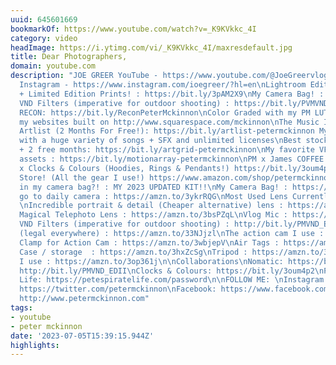```yaml
---
uuid: 645601669
bookmarkOf: https://www.youtube.com/watch?v=_K9KVkkc_4I
category: video
headImage: https://i.ytimg.com/vi/_K9KVkkc_4I/maxresdefault.jpg
title: Dear Photographers,
domain: youtube.com
description: "JOE GREER YouTube - https://www.youtube.com/@JoeGreervlog\nJOE GREER
  Instagram - https://www.instagram.com/ioegreer/?hl=en\nLightroom Editing Presets
  + Limited Edition Prints! : https://bit.ly/3pAM2X9\nMy Camera Bag! : https://bit.ly/3OrFZz2\nPM
  VND Filters (imperative for outdoor shooting) : https://bit.ly/PVMVNDPeterMckinnon\nPM
  RECON: https://bit.ly/ReconPeterMckinnon\nColor Graded with my PM LUTS Pack : https://www.petermckinnon.com/luts\nALL
  my websites built on http://www.squarespace.com/mckinnon\nThe Music I use is from
  Artlist (2 Months For Free!): https://bit.ly/artlist-petermckinnon My favorite platform
  with a huge variety of songs + SFX and unlimited licenses\nBest stock footage around
  + 2 free months: https://bit.ly/artgrid-petermckinnon\nMy favorite VFX/Motion graphics
  assets : https://bit.ly/motionarray-petermckinnon\nPM x James COFFEE! : https://bit.ly/3oum4p2\nPM
  x Clocks & Colours (Hoodies, Rings & Pendants!) https://bit.ly/3oum4p2\n\nMy Amazon
  Store! (All the gear I use!) https://www.amazon.com/shop/petermckinnon\n\nWhat's
  in my camera bag?! : MY 2023 UPDATED KIT!!\nMy Camera Bag! : https://bit.ly/3OrFZz2\nMy
  go to daily camera : https://amzn.to/3ykrRQG\nMost Used Lens Currently : https://amzn.to/33OBc5g
  \nIncredible portrait & detail (Cheaper alternative) lens : https://amzn.to/3fnJ6rJ\nMy
  Magical Telephoto Lens : https://amzn.to/3bsPZqL\nVlog Mic : https://amzn.to/3bAiIdk\nPM
  VND Filters (imperative for outdoor shooting) : http://bit.ly/PMVND_EDII\nMy Drone
  (legal everywhere) : https://amzn.to/33NJjzl\nThe action cam I use : https://amzn.to/3uWcIDk\nJaw
  Clamp for Action Cam : https://amzn.to/3wbjepV\nAir Tags : https://amzn.to/3wdBy1w\nFilter
  Case / storage  : https://amzn.to/3hxZcSg\nTripod : https://amzn.to/3eTpXyX\nGimbal
  I use : https://amzn.to/3op361j\n\nCollaborations\nNomatic: https://bit.ly/3OrFZz2\nPolarPro:
  http://bit.ly/PMVND_EDII\nClocks & Colours: https://bit.ly/3oum4p2\nPete's Pirate
  Life: https://petespiratelife.com/password\n\nFOLLOW ME: \nInstagram: https://www.instagram.com/petermckinnon/\nTwitter:
  https://twitter.com/petermckinnon\nFacebook: https://www.facebook.com/petermckinno...\nWebsite:
  http://www.petermckinnon.com"
tags:
- youtube
- peter mckinnon
date: '2023-07-05T15:39:15.944Z'
highlights: 
---
```



